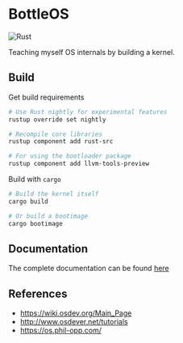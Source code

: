# BottleOS
![Rust](https://github.com/mayant15/bottleos/workflows/Rust/badge.svg)

Teaching myself OS internals by building a kernel.

## Build

Get build requirements
```sh
# Use Rust nightly for experimental features
rustup override set nightly

# Recompile core libraries
rustup component add rust-src

# For using the bootloader package
rustup component add llvm-tools-preview
```

Build with `cargo`
```sh
# Build the kernel itself
cargo build

# Or build a bootimage
cargo bootimage
```

## Documentation
The complete documentation can be found [here](https://mayantmukul.me/bottleos/)

## References
- https://wiki.osdev.org/Main_Page
- http://www.osdever.net/tutorials
- https://os.phil-opp.com/
